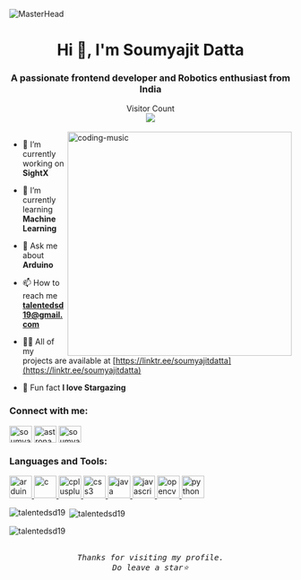 ![MasterHead](https://camo.githubusercontent.com/bdd38b0c65d47c7cba62b60617adffedb3a48d1ac6e77501b990fffb1e52815c/68747470733a2f2f6d69726f2e6d656469756d2e636f6d2f6d61782f333230302f312a4f463078454d6b5742762d36397a766d4e73365244512e676966)


<h1 align="center">Hi 👋, I'm Soumyajit Datta</h1>
<h3 align="center">A passionate frontend developer and Robotics enthusiast from India</h3>



<div align="center">Visitor Count<br>

  <img src="https://profile-counter.glitch.me/TalentedSD19/count.svg" />
<br><br>
</div>

  

<img align="right" alt="coding-music" width ="400" src="https://camo.githubusercontent.com/5ddf73ad3a205111cf8c686f687fc216c2946a75005718c8da5b837ad9de78c9/68747470733a2f2f7468756d62732e6766796361742e636f6d2f4576696c4e657874446576696c666973682d736d616c6c2e676966">



- 🤖 I’m currently working on **SightX**

- 🌱 I’m currently learning **Machine Learning**

- 💬 Ask me about **Arduino**

- 📫 How to reach me **talentedsd19@gmail.com**

- 👨‍💻 All of my projects are available at [https://linktr.ee/soumyajitdatta](https://linktr.ee/soumyajitdatta)

- 🔭 Fun fact **I love Stargazing**

<h3 align="left">Connect with me:</h3>
<p align="left">
<a href="https://www.linkedin.com/in/soumyajitdatta19/" target="blank"><img align="center" src="https://cdn-icons-png.flaticon.com/512/174/174857.png" alt="soumyajit datta" height="30" width="40" /></a>
<a href="https://instagram.com/astronaut._on_road" target="blank"><img align="center" src="https://upload.wikimedia.org/wikipedia/commons/thumb/e/e7/Instagram_logo_2016.svg/2048px-Instagram_logo_2016.svg.png" alt="astronaut._on_road" height="30" width="40" /></a>
<a href="https://www.youtube.com/@soumyajitdatta19" target="blank"><img align="center" src="https://cdn.pixabay.com/photo/2021/05/22/11/38/yt-6273367_1280.png" alt="soumyajit datta" height="30" width="40" /></a>
</p>

<h3 align="left">Languages and Tools:</h3>
<p align="left"> <a href="https://www.arduino.cc/" target="_blank" rel="noreferrer"> <img src="https://cdn.worldvectorlogo.com/logos/arduino-1.svg" alt="arduino" width="40" height="40"/> </a> <a href="https://www.cprogramming.com/" target="_blank" rel="noreferrer"> <img src="https://upload.wikimedia.org/wikipedia/commons/1/19/C_Logo.png" alt="c" width="40" height="40"/> </a> <a href="https://www.w3schools.com/cpp/" target="_blank" rel="noreferrer"> <img src="https://upload.wikimedia.org/wikipedia/commons/thumb/1/18/ISO_C%2B%2B_Logo.svg/1822px-ISO_C%2B%2B_Logo.svg.png" alt="cplusplus" width="40" height="40"/> </a> <a href="https://www.w3schools.com/css/" target="_blank" rel="noreferrer"> <img src="https://upload.wikimedia.org/wikipedia/commons/thumb/d/d5/CSS3_logo_and_wordmark.svg/1452px-CSS3_logo_and_wordmark.svg.png" alt="css3" width="40" height="40"/> </a> <a href="https://www.java.com" target="_blank" rel="noreferrer"> <img src="https://brandslogos.com/wp-content/uploads/thumbs/java-logo-vector-1.svg" alt="java" width="40" height="40"/> </a> <a href="https://developer.mozilla.org/en-US/docs/Web/JavaScript" target="_blank" rel="noreferrer"> <img src="https://upload.wikimedia.org/wikipedia/commons/thumb/9/99/Unofficial_JavaScript_logo_2.svg/2048px-Unofficial_JavaScript_logo_2.svg.png" alt="javascript" width="40" height="40"/> </a> <a href="https://opencv.org/" target="_blank" rel="noreferrer"> <img src="https://www.vectorlogo.zone/logos/opencv/opencv-icon.svg" alt="opencv" width="40" height="40"/> </a> <a href="https://www.python.org" target="_blank" rel="noreferrer"> <img src="https://upload.wikimedia.org/wikipedia/commons/thumb/c/c3/Python-logo-notext.svg/1869px-Python-logo-notext.svg.png" alt="python" width="40" height="40"/> </a> </p>

<p><img align="left" src="https://github-readme-stats.vercel.app/api/top-langs?username=talentedsd19&show_icons=true&locale=en&layout=compact" alt="talentedsd19" /></p>

<p>&nbsp;<img align="center" src="https://github-readme-stats.vercel.app/api?username=talentedsd19&show_icons=true&locale=en" alt="talentedsd19" /></p>

<p><img align="center" src="https://github-readme-streak-stats.herokuapp.com/?user=talentedsd19&" alt="talentedsd19" /></p>


<div align="center" width="100%">
  <br>
<samp>
    <i>Thanks for visiting my profile.<br>Do leave a star⭐️</i> 
  </samp>
  
</div>


